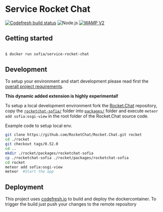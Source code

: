 # Service Rocket Chat
[![Codefresh build status]( https://g.codefresh.io/api/badges/build?repoOwner=B-Stefan&repoName=Sofia&branch=master&pipelineName=Sofia-service-rocket-chat&accountName=B-Stefan&type=cf-1)]( https://g.codefresh.io/repositories/B-Stefan/Sofia/builds?filter=trigger:build;branch:master;service:587db587c07e7d01005a9911~Sofia-service-rocket-chat)  ![Node.js](https://img.shields.io/badge/node.js-4.x.x-green.svg) [![WAMP V2](https://img.shields.io/badge/wamp-2.0-green.svg)](http://wamp-proto.org)

## Getting started 

```sh 

$ docker run sofia/service-rocket-chat 

```

## Development 

To setup your environment and start development please read first the [overall project requirements](./../Development.md).

**This dynamic added extension is highly experimental!**

To setup a local development environment fork the [Rocket.Chat](https://github.com/RocketChat/Rocket.Chat) repository, copy the [`rocketchat-sofia/`](./rocketchat-sofia/) folder into [`packages/`](https://github.com/RocketChat/Rocket.Chat/tree/develop/packages) folder and execute `meteor add sofia:osgi-view` in the root folder of the Rocket.Chat source code.

Example code to setup local env.

```sh
git clone https://github.com/RocketChat/Rocket.Chat.git rocket
cd ./rocket
git checkout tags/0.52.0
cd ..
mkdir ./rocket/packages/rocketchat-sofia
cp ./rocketchat-sofia ./rocket/packages/rocketchat-sofia
cd rocket
meteor add sofia:osgi-view
meteor  #Start the app

```

## Deployment 

This project uses [codefresh.io](http://codefreh.io) to build and deploy the dockercontainer. 
To trigger the build just push your changes to the remote repository 